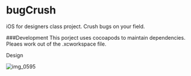 # bugCrush
iOS for designers class project. Crush bugs on your field.

###Development
This porject uses cocoapods to maintain dependencies. Pleaes work out of the .xcworkspace file.

Design

![img_0595](https://cloud.githubusercontent.com/assets/1372815/10381217/cd694264-6dcd-11e5-9e70-24a1255f281c.JPG)
